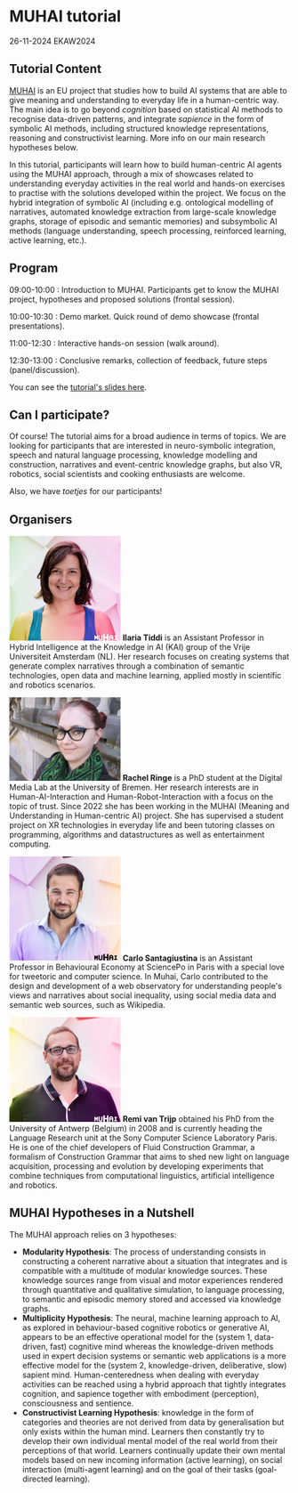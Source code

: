 # MUHAI tutorial
26-11-2024 EKAW2024


## Tutorial Content

[MUHAI](https://muhai.org/) is an EU project that studies how to build AI systems that are able to give meaning and understanding to everyday life in a human-centric way. The main idea is to go beyond _cognition_ based on statistical AI methods to recognise data-driven patterns, and integrate _sapience_ in the form of symbolic AI methods, including structured knowledge representations, reasoning and constructivist learning. More info on our main research hypotheses below. 

In this tutorial, participants will learn how to build human-centric AI agents using the MUHAI approach, through a mix of showcases related to understanding everyday activities in the real world and hands-on exercises to practise with the solutions developed within the project. We focus on the hybrid integration of symbolic AI (including e.g. ontological modelling of narratives, automated knowledge extraction from large-scale knowledge graphs, storage of episodic and semantic memories) and subsymbolic AI methods (language understanding, speech processing, reinforced learning, active learning, etc.).

## Program

09:00-10:00 : Introduction to MUHAI. Participants get to know the MUHAI project, hypotheses and proposed solutions (frontal session). 

10:00-10:30 : Demo market. Quick round of demo showcase (frontal presentations).

11:00-12:30 : Interactive hands-on session (walk around). 

12:30-13:00 : Conclusive remarks, collection of feedback, future steps (panel/discussion). 

You can see the [tutorial's slides here](https://docs.google.com/presentation/d/1L-J-t6IftsUC3AmM5hmUNOHK2-Uqi-r87zgzG_p2t5M/edit?usp=sharing).

## Can I participate?

Of course! The tutorial aims for a broad audience in terms of topics. We are looking for participants that are interested in neuro-symbolic integration, speech and natural language processing, knowledge modelling and construction, narratives and event-centric knowledge graphs, but also VR, robotics, social scientists and cooking enthusiasts are welcome. 

Also, we have _toetjes_ for our participants!

## Organisers

<img src="IMG_0060_Ilaria_Tiddi-ab6c9337.webp" alt="ilaria" width="200"/> **Ilaria Tiddi** is an Assistant Professor in Hybrid Intelligence at the Knowledge in AI (KAI) group of the Vrije Universiteit Amsterdam (NL). Her research focuses on creating systems that generate complex narratives through a combination of semantic technologies, open data and machine learning, applied mostly in scientific and robotics scenarios.

<img src="csm_rachel_92440121dc.jpg" alt="rachel" width="200"/> **Rachel Ringe** is a PhD student at the Digital Media Lab at the University of Bremen. Her research interests are in Human-AI-Interaction and Human-Robot-Interaction with a focus on the topic of trust. Since 2022 she has been working in the MUHAI (Meaning and Understanding in Human-centric AI) project. She has supervised a student project on XR technologies in everyday life and been tutoring classes on programming, algorithms and datastructures as well as entertainment computing.

<img src="IMG_0324_Carlo_Santagiustina-9b034f3e.webp" alt="carlo" width="200"/> **Carlo Santagiustina** is an Assistant Professor in Behavioural Economy at SciencePo in Paris with a special love for tweetoric and computer science. In Muhai, Carlo contributed to the design and development of a web observatory for understanding people's views and narratives about social inequality, using social media data and semantic web sources, such as Wikipedia.

<img src="IMG_0122_Remi_Van_Trijp-aaaf8da3.webp" alt="remi" width="200"/> **Remi van Trijp** obtained his PhD from the University of Antwerp (Belgium) in 2008 and is currently heading the Language Research unit at the Sony Computer Science Laboratory Paris. He is one of the chief developers of Fluid Construction Grammar, a formalism of Construction Grammar that aims to shed new light on language acquisition, processing and evolution by developing experiments that combine techniques from computational linguistics, artificial intelligence and robotics. 
  

## MUHAI Hypotheses in a Nutshell

The MUHAI approach relies on 3 hypotheses:
- **Modularity Hypothesis**: The process of understanding consists in constructing a coherent narrative about a situation that integrates and is compatible with a multitude of modular knowledge sources. These knowledge sources range from visual and motor experiences rendered through quantitative and qualitative simulation, to language processing, to semantic and episodic memory stored and accessed via knowledge graphs.
- **Multiplicity Hypothesis**: The neural, machine learning approach to AI, as explored in behaviour-based cognitive robotics or generative AI, appears to be an effective operational model for the (system 1, data-driven, fast) cognitive mind whereas the knowledge-driven methods used in expert decision systems or semantic web applications is a more effective model for the (system 2, knowledge-driven, deliberative, slow) sapient mind. Human-centeredness when dealing with everyday activities can be reached using a hybrid approach that tightly integrates cognition, and sapience together with embodiment (perception), consciousness and sentience. 
- **Constructivist Learning Hypothesis**: knowledge in the form of categories and theories are not derived from data by generalisation but only exists within the human mind. Learners then constantly try to develop their own individual mental model of the real world from their perceptions of that world. Learners continually update their own mental models based on new incoming information (active learning), on social interaction (multi-agent learning) and on the goal of their tasks (goal-directed learning). 
